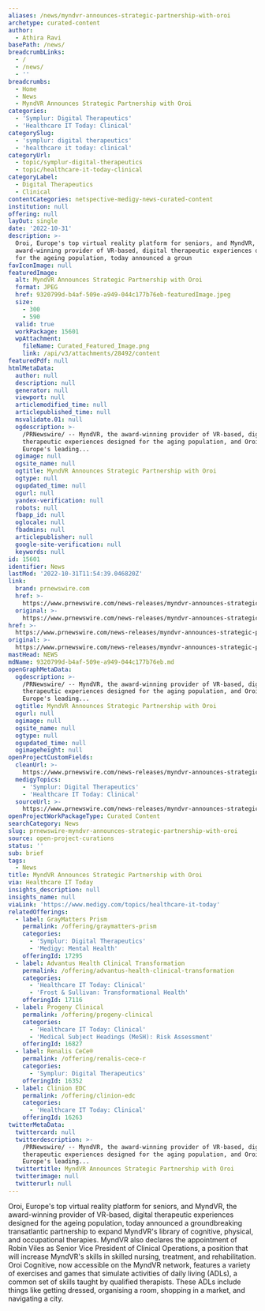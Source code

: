 ```yaml
---
aliases: /news/myndvr-announces-strategic-partnership-with-oroi
archetype: curated-content
author:
  - Athira Ravi
basePath: /news/
breadcrumbLinks:
  - /
  - /news/
  - ''
breadcrumbs:
  - Home
  - News
  - MyndVR Announces Strategic Partnership with Oroi
categories:
  - 'Symplur: Digital Therapeutics'
  - 'Healthcare IT Today: Clinical'
categorySlug:
  - 'symplur: digital therapeutics'
  - 'healthcare it today: clinical'
categoryUrl:
  - topic/symplur-digital-therapeutics
  - topic/healthcare-it-today-clinical
categoryLabel:
  - Digital Therapeutics
  - Clinical
contentCategories: netspective-medigy-news-curated-content
institution: null
offering: null
layOut: single
date: '2022-10-31'
description: >-
  Oroi, Europe's top virtual reality platform for seniors, and MyndVR, the
  award-winning provider of VR-based, digital therapeutic experiences designed
  for the ageing population, today announced a groun
favIconImage: null
featuredImage:
  alt: MyndVR Announces Strategic Partnership with Oroi
  format: JPEG
  href: 9320799d-b4af-509e-a949-044c177b76eb-featuredImage.jpeg
  size:
    - 300
    - 590
  valid: true
  workPackage: 15601
  wpAttachment:
    fileName: Curated_Featured_Image.png
    link: /api/v3/attachments/28492/content
featuredPdf: null
htmlMetaData:
  author: null
  description: null
  generator: null
  viewport: null
  articlemodified_time: null
  articlepublished_time: null
  msvalidate.01: null
  ogdescription: >-
    /PRNewswire/ -- MyndVR, the award-winning provider of VR-based, digital
    therapeutic experiences designed for the aging population, and Oroi,
    Europe's leading...
  ogimage: null
  ogsite_name: null
  ogtitle: MyndVR Announces Strategic Partnership with Oroi
  ogtype: null
  ogupdated_time: null
  ogurl: null
  yandex-verification: null
  robots: null
  fbapp_id: null
  oglocale: null
  fbadmins: null
  articlepublisher: null
  google-site-verification: null
  keywords: null
id: 15601
identifier: News
lastMod: '2022-10-31T11:54:39.046820Z'
link:
  brand: prnewswire.com
  href: >-
    https://www.prnewswire.com/news-releases/myndvr-announces-strategic-partnership-with-oroi-301646788.html
  original: >-
    https://www.prnewswire.com/news-releases/myndvr-announces-strategic-partnership-with-oroi-301646788.html
href: >-
  https://www.prnewswire.com/news-releases/myndvr-announces-strategic-partnership-with-oroi-301646788.html
original: >-
  https://www.prnewswire.com/news-releases/myndvr-announces-strategic-partnership-with-oroi-301646788.html
mastHead: NEWS
mdName: 9320799d-b4af-509e-a949-044c177b76eb.md
openGraphMetaData:
  ogdescription: >-
    /PRNewswire/ -- MyndVR, the award-winning provider of VR-based, digital
    therapeutic experiences designed for the aging population, and Oroi,
    Europe's leading...
  ogtitle: MyndVR Announces Strategic Partnership with Oroi
  ogurl: null
  ogimage: null
  ogsite_name: null
  ogtype: null
  ogupdated_time: null
  ogimageheight: null
openProjectCustomFields:
  cleanUrl: >-
    https://www.prnewswire.com/news-releases/myndvr-announces-strategic-partnership-with-oroi-301646788.html
  medigyTopics:
    - 'Symplur: Digital Therapeutics'
    - 'Healthcare IT Today: Clinical'
  sourceUrl: >-
    https://www.prnewswire.com/news-releases/myndvr-announces-strategic-partnership-with-oroi-301646788.html
openProjectWorkPackageType: Curated Content
searchCategory: News
slug: prnewswire-myndvr-announces-strategic-partnership-with-oroi
source: open-project-curations
status: ''
sub: brief
tags:
  - News
title: MyndVR Announces Strategic Partnership with Oroi
via: Healthcare IT Today
insights_description: null
insights_name: null
viaLink: 'https://www.medigy.com/topics/healthcare-it-today'
relatedOfferings:
  - label: GrayMatters Prism
    permalink: /offering/graymatters-prism
    categories:
      - 'Symplur: Digital Therapeutics'
      - 'Medigy: Mental Health'
    offeringId: 17295
  - label: Advantus Health Clinical Transformation
    permalink: /offering/advantus-health-clinical-transformation
    categories:
      - 'Healthcare IT Today: Clinical'
      - 'Frost & Sullivan: Transformational Health'
    offeringId: 17116
  - label: Progeny Clinical
    permalink: /offering/progeny-clinical
    categories:
      - 'Healthcare IT Today: Clinical'
      - 'Medical Subject Headings (MeSH): Risk Assessment'
    offeringId: 16827
  - label: Renalis CeCe®
    permalink: /offering/renalis-cece-r
    categories:
      - 'Symplur: Digital Therapeutics'
    offeringId: 16352
  - label: Clinion EDC
    permalink: /offering/clinion-edc
    categories:
      - 'Healthcare IT Today: Clinical'
    offeringId: 16263
twitterMetaData:
  twittercard: null
  twitterdescription: >-
    /PRNewswire/ -- MyndVR, the award-winning provider of VR-based, digital
    therapeutic experiences designed for the aging population, and Oroi,
    Europe's leading...
  twittertitle: MyndVR Announces Strategic Partnership with Oroi
  twitterimage: null
  twitterurl: null
---
```

<p>Oroi, Europe's top virtual reality platform for seniors, and MyndVR, the award-winning provider of VR-based, digital therapeutic experiences designed for the ageing population, today announced a groundbreaking transatlantic partnership to expand MyndVR's library of cognitive, physical, and occupational therapies. MyndVR also declares the appointment of Robin Viles as Senior Vice President of Clinical Operations, a position that will increase MyndVR's skills in skilled nursing, treatment, and rehabilitation. Oroi Cognitive, now accessible on the MyndVR network, features a variety of exercises and games that simulate activities of daily living (ADLs), a common set of skills taught by qualified therapists. These ADLs include things like getting dressed, organising a room, shopping in a market, and navigating a city.&nbsp;</p>